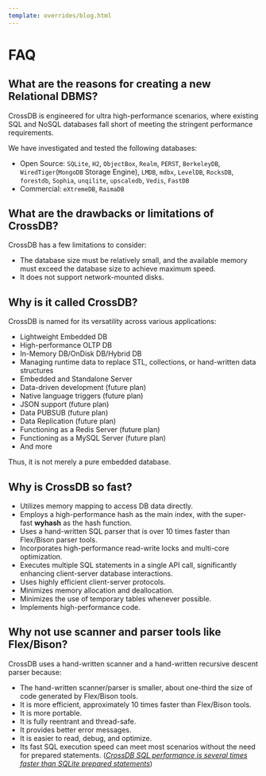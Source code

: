 ```yaml
---
template: overrides/blog.html
---
```


# FAQ

## What are the reasons for creating a new Relational DBMS?

CrossDB is engineered for ultra high-performance scenarios, where existing SQL and NoSQL databases fall short of meeting the stringent performance requirements. 

We have investigated and tested the following databases:

- Open Source: `SQLite`, `H2`, `ObjectBox`, `Realm`, `PERST`, `BerkeleyDB`, `WiredTiger`(`MongoDB` Storage Engine), `LMDB`, `mdbx`, `LevelDB`, `RocksDB`, `forestdb`,   `Sophia`, `unqilite`, `upscaledb`, `Vedis`, `FastDB`
- Commercial: `eXtremeDB`, `RaimaDB`

## What are the drawbacks or limitations of CrossDB?

CrossDB has a few limitations to consider:

- The database size must be relatively small, and the available memory must exceed the database size to achieve maximum speed.
- It does not support network-mounted disks.

## Why is it called CrossDB?

CrossDB is named for its versatility across various applications:

* Lightweight Embedded DB
* High-performance OLTP DB
* In-Memory DB/OnDisk DB/Hybrid DB
* Managing runtime data to replace STL, collections, or hand-written data structures
* Embedded and Standalone Server
* Data-driven development (future plan)
* Native language triggers (future plan)
* JSON support (future plan)
* Data PUBSUB (future plan)
* Data Replication (future plan)
* Functioning as a Redis Server (future plan)
* Functioning as a MySQL Server (future plan)
* And more

Thus, it is not merely a pure embedded database.

## Why is CrossDB so fast?

* Utilizes memory mapping to access DB data directly.
* Employs a high-performance hash as the main index, with the super-fast **wyhash** as the hash function.
* Uses a hand-written SQL parser that is over 10 times faster than Flex/Bison parser tools.
* Incorporates high-performance read-write locks and multi-core optimization.
* Executes multiple SQL statements in a single API call, significantly enhancing client-server database interactions.
* Uses highly efficient client-server protocols.
* Minimizes memory allocation and deallocation.
* Minimizes the use of temporary tables whenever possible.
* Implements high-performance code.

## Why not use scanner and parser tools like Flex/Bison?

CrossDB uses a hand-written scanner and a hand-written recursive descent parser because:

* The hand-written scanner/parser is smaller, about one-third the size of code generated by Flex/Bison tools.
* It is more efficient, approximately 10 times faster than Flex/Bison tools.
* It is more portable.
* It is fully reentrant and thread-safe.
* It provides better error messages.
* It is easier to read, debug, and optimize.
* Its fast SQL execution speed can meet most scenarios without the need for prepared statements. ([_CrossDB SQL performance is several times faster than SQLite prepared statements_](../blog/benchmark/crossdb-vs-sqlite3/))